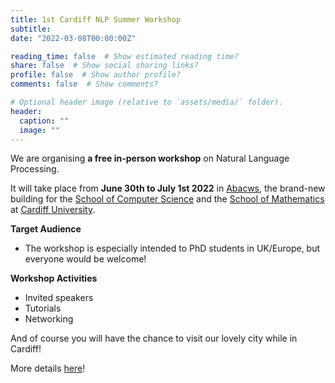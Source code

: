 ```yaml
---
title: 1st Cardiff NLP Summer Workshop
subtitle: 
date: "2022-03-08T00:00:00Z"

reading_time: false  # Show estimated reading time?
share: false  # Show social sharing links?
profile: false  # Show author profile?
comments: false  # Show comments?

# Optional header image (relative to `assets/media/` folder).
header:
  caption: ""
  image: ""
---
```


We are organising **a free in-person workshop** on Natural Language Processing. 

It will take place from **June 30th to July 1st 2022** in [Abacws](https://www.cardiff.ac.uk/campus-developments/projects/abacws), the brand-new building for the [School of Computer Science](https://www.cardiff.ac.uk/computer-science) and the [School of Mathematics](https://www.cardiff.ac.uk/mathematics) at [Cardiff University](https://www.cardiff.ac.uk/).

**Target Audience**
- The workshop is especially intended to PhD students in UK/Europe, but everyone would be welcome!

**Workshop Activities**
- Invited speakers
- Tutorials
- Networking

And of course you will have the chance to visit our lovely city while in Cardiff!

More details [here](https://www.cardiffnlpworkshop.org/)!
